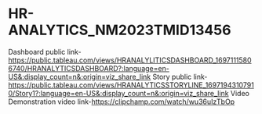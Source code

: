 # HR-ANALYTICS_NM2023TMID13456
Dashboard public link-https://public.tableau.com/views/HRANALYLITICSDASHBOARD_16971115806740/HRANALYTICSDASHBOARD?:language=en-US&:display_count=n&:origin=viz_share_link
Story public link-https://public.tableau.com/views/HRANALYTICSSTORYLINE_16971943107910/Story1?:language=en-US&:display_count=n&:origin=viz_share_link
Video Demonstration video link-https://clipchamp.com/watch/wu36uIzTbOp
